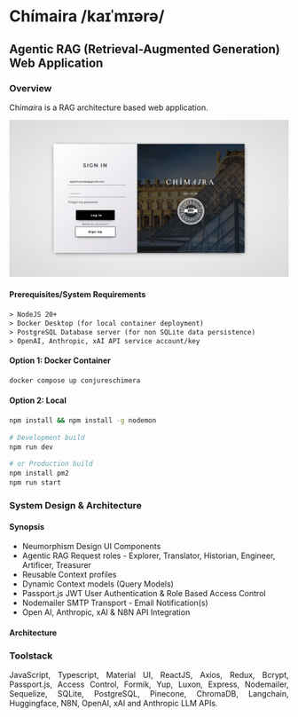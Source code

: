 # Chímaira /kaɪˈmɪərə/
## Agentic RAG (Retrieval-Augmented Generation) Web Application

### Overview
<p align="justify">Chím<em>ai</em>ra is a RAG architecture based web application.</p>

![alt text](/illiad/authenticationscreenshot.png)

#### Prerequisites/System Requirements
```
> NodeJS 20+
> Docker Desktop (for local container deployment)
> PostgreSQL Database server (for non SQLite data persistence)
> OpenAI, Anthropic, xAI API service account/key
```
#### Option 1: Docker Container 
```bash
docker compose up conjureschimera
```

#### Option 2: Local
```bash
npm install && npm install -g nodemon
```
```bash
# Development build
npm run dev
```
```bash
# or Production build
npm install pm2
npm run start
```

### System Design & Architecture
#### Synopsis
<ul>
<li>Neumorphism Design UI Components</li>
<li>Agentic RAG Request roles - Explorer, Translator, Historian, Engineer, Artificer, Treasurer</li>
<li>Reusable Context profiles</li>
<li>Dynamic Context models (Query Models)</li>
<li>Passport.js JWT User Authentication & Role Based Access Control</li>
<li>Nodemailer SMTP Transport - Email Notification(s)</li>
<li>Open AI, Anthropic, xAI & N8N API Integration</li>
</ul>

#### Architecture

### Toolstack
<p align="justify">JavaScript, Typescript, Material UI, ReactJS, Axios, Redux, Bcrypt, Passport.js, Access Control, Formik, Yup, Luxon, Express, Nodemailer, Sequelize, SQLite, PostgreSQL, Pinecone, ChromaDB, Langchain, Huggingface, N8N, OpenAI, xAI and Anthropic LLM APIs.</p>
